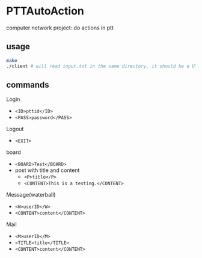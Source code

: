 PTTAutoAction
===============

computer network project: do actions in ptt

## usage

``` bash
make
./client # will read input.txt in the same directory, it should be a UTF-8 file
```

## commands

Login  
- `<ID>pttid</ID>`
- `<PASS>password</PASS>`

Logout  
- `<EXIT>`

board  
- `<BOARD>Test</BOARD>`
- post with title and content
  - `<P>title</P>`
  - `<CONTENT>This is a testing.</CONTENT>`

Message(waterball)  
- `<W>userID</W>`
- `<CONTENT>content</CONTENT>`

Mail  
- `<M>userID</M>`
- `<TITLE>title</TITLE>`
- `<CONTENT>content</CONTENT>`
